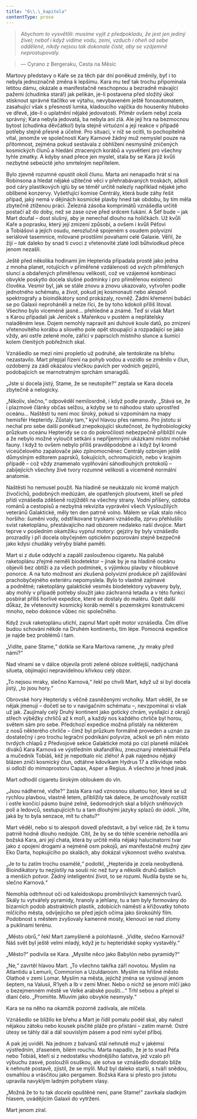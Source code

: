 ```yaml
---
title: "6\\.\_kapitola"
contentType: prose
---
```


> _Abychom to vysvětlili: musíme vyjít z předpokladu, že jest jen jediný živel; neboť i když vidíme vodu, zemi, vzduch i oheň od sebe oddělené, nikdy nejsou tak dokonale čisté, aby se vzájemně neprostupovaly._

> — Cyrano z Bergeraku, Cesta na Měsíc

Martovy představy o Kaře se za těch pár dní poněkud změnily, byť i to nebyla jednoznačně změna k lepšímu. Kara mu teď tak trochu připomínala letitou dámu, okázale a manifestačně neschopnou a bez­radně mávající pažemi (chudinka stará!) jak pelikán, je-li postavena před složitý úkol stisknout správné tlačítko ve výtahu, nevybaveném ještě fonoautomatem, zasahující však s přesností lumka, kladoucího vajíčka do housenky hluboko ve dřevě, jde-li o uplatnění nějaké jedovatosti. Příměr ovšem nebyl zcela správný; Kara nebyla jedovatá, ba nebyla ani zlá. Ale její hra na bezmocnou bytost (chudinka děvčátko!) byla stejně virtuózní a její reakce v případě potřeby stejně přesné a účelné. Pro situaci, v níž se ocitli, to pochopitelně vítal, jenomže ve společnosti Kary Karnové žádný muž nemyslel pouze na přítomnost, zejména pokud sestávala z obhlížení nesmyslně zničených kosmických člunů a hledání ztracených korábů a vysvětlení pro všechny tyhle zmatky. A kdyby snad přece jen myslel, stala by se Kara již kvůli nezbytné sebeúctě jeho smrtelným nepřítelem.

Bylo zjevně rozumné opustit okolí člunu. Marta ani nenapadlo hrát si na Robinsona a hledat nějaké užitečné věci v přehrabávaných troskách, ačkoli pod cáry plastikových iglú by se téměř určitě nalezly například nějaké jeho oblíbené konzervy. Vyšetřující komise Centrály, která bude záhy řešit případ, jaký nemá v dějinách kosmické plavby hned tak obdobu, by tím měla zbytečně ztíženou práci. Železná zásoba komprimátů vznášedla určitě postačí až do doby, než se zase ozve před srdcem ťukání. A Šéf bude – jak Mart doufal – dost slušný, aby je nenechal dlouho na holičkách. Už kvůli Kaře a poprasku, který její zmizení způsobí, a ovšem i kvůli Péťovi a Tobiášovi a jejich osudu, nerozlučně spojeném s osudem polyvizní seriálové tasemnice, milované prostšími povahami celé Galaxie. Věřil, že žijí – _tak_ daleko by snad ti cvoci z vřetenovité zlaté lodi bůhvíodkud přece jenom nezašli.

Ještě před několika hodinami jim Hepterida připadala prostě jako jedna z mnoha planet, rotujících v přiměřené vzdálenosti od svých přiměřených sluncí a obdařených přiměřenou velikostí, což ve vzájemné kombinaci obvykle poskytlo docela slušné podmínky i pro přiměřenou existenci člověka. Vesmír byl, jak se stále znovu a znovu ukazovalo, vytvořen podle jednotného schématu, a život, pokud jej kosmonauti nebo alespoň spektrografy a bioindikátory sond prokázaly, rovněž. Žádní křemenní bubáci se po Galaxii neproháněli a nelze říci, že by toho kdokoli příliš litoval. Všechno bylo víceméně jasné… přehledné a známé. Teď si však Mart s Karou připadali jak Jeníček s Mařenkou v pustém a nepřátelsky naladěném lese. Dojem nemohly napravit ani duhové koule datů, po zmizení vřetenovitého korábu a silového pole opět stoupající a rozpadající se jako vždy, ani ostře zelené moře, zářící v paprscích místního slunce a šumící kolem členitých pobřežních skal.

Vznášedlo se mezi nimi propletlo už podruhé, ale tentokráte na břehu nezastavilo. Mart přepjal řízení na pohyb vodou a vozidlo se změnilo v člun, ozdobený za zádí okázalou vlečkou pavích per vodních gejzírů, podobajících se marnotratným sprchám smaragdů.

„Jste si docela jistý, Stame, že se neutopíte?“ zeptala se Kara docela zbytečně a nelogicky.

„Nikoliv, slečno,“ odpověděl nemilosrdně, i když podle pravdy. „Stává se, že i plazmové články občas selžou, a kdyby se to náhodou stalo uprostřed oceánu… Naštěstí tu není moc široký, pokud si vzpomínám na mapy hemisfér Hepteridy. Zůstaly tam,“ kývl hlavou přes rameno. Pro jistotu si nechal pro sebe další poněkud znepokojující skutečnost, že hydrobiologický průzkum oceánu Hepteridy se co do pokročilosti nebezpečně přiblížil nule a že nebylo možné vyloučit setkání s nepříjemnými ukázkami místní mořské fauny. I když to ovšem nebylo příliš pravděpodobné a i když byl kromě víceúčelového zapalovače jako zplnomocněnec Centrály ozbrojen ještě důmyslným editorem paprsků, šokujících, ochromujících, nebo v krajním případě – což vždy znamenalo vyplňování sáhodlouhých protokolů – zabíjejících všechny živé tvory rozumné velikosti a víceméně normální anatomie.

Naštěstí ho nemusel použít. Na hladině se neukázalo nic kromě malých živočichů, podobných medúzám, ale opatřených ploutvemi, kteří se před přídí vznášedla zděšeně rozjížděli na všechny strany. Vodní příšery, ozdoba románů a cestopisů a nezbytná rekvizita vyprávění všech Vysloužilých veteránů Galaktické, měly ten den patrně volno. Málem se však stalo něco horšího: šumění vody, odstřikované tryskami vznášedla, zprvu přehlušilo svist raketoplánu, přestávajícího nad obzorem nedaleko naší dvojice. Mart teprve v posledním okamžiku vypnul motory: gejzíry by byly vznášedlo prozradily i při docela obyčejném optickém pozorování stejně bezpečně jako kdysi chudáky velryby blahé paměti.

Mart si z duše oddychl a zapálil zaslouženou cigaretu. Na palubě raketoplánu zřejmě neměli biodetektor – jinak by je na hladině oceánu objevili bez obtíží a za všech podmínek, s výjimkou plavby v hloubkové ponorce. A na tuto možnost ani zkušená polyvizní produkce při zajišťování prachobyčejného exteriéru nepomyslela. Bylo to vlastně zajímavé a podnětné; raketoplány galaktické vesměs biodetektory vybaveny byly, aby mohly v případě potřeby sloužit jako záchranná letadla a v této funkci posbírat příliš horlivé expedice, které se dostaly do maléru. Opět další důkaz, že vřetenovitý kosmický koráb neměl s pozemskými konstrukcemi mnoho, nebo dokonce vůbec nic společného.

Když zvuk raketoplánu utichl, zapnul Mart opět motor vznášedla. Čím dříve budou schováni někde na Druhém kontinentu, tím lépe. Pomocná expedice je najde bez problémů i tam.

„Vidíte, pane Stame,“ dotkla se Kara Martova ramene, „ty mraky před námi?“

Nad vlnami se v dálce objevila proti zelené obloze světlejší, nadýchaná silueta, objímající nepravidelnou křivkou celý obzor.

„To nejsou mraky, slečno Karnová,“ řekl po chvíli Mart, když už si byl docela jistý, „to jsou hory.“

Obrovské hory Hepteridy s věčně zasněženými vrcholky. Mart věděl, že se nějak jmenují – dočetl se to v navigačním schématu –, nevzpomínal si však už jak. Zaujímaly celý Druhý kontinent jako gotický chrám, vysílající z okrajů střech výběžky chrličů až k moři, a každý nos každého chrliče byl horou, světem sám pro sebe. Předchozí expedice možná přistály na některém z nosů některého chrliče – čímž byl průzkum formálně proveden a uznán za dostatečný i pro trochu legrační podnikání polyvize, ačkoli se při něm místo tvrdých chlapů z Předvojové sekce Galaktické motá po cizí planetě miláček diváků Kara Karnová ve výstředním skafandříku, zneuznaný intelektuál Péťa a mučedník Tobiáš, kéž je nepotkalo nic zlého! A pak najednou nějaký blázen zničí kosmický člun, odtáhne kdovíkam Hydrus 17 a zlikviduje nebo si odloží do mimoprostoru Capax, Asper a Regius. A všechno je hned jinak.

Mart odhodil cigaretu širokým obloukem do vln.

„Jsou nádherné, viďte?“ žasla Kara nad vznosnou siluetou hor, které se už rychlou plavbou, vlastně letem, přiblížily tak dalece, že umožňovaly rozlišit i ostře končící pásmo bujné zelně, šedomodrých skal a bílých sněhových polí a ledovců, sestupujících tu a tam dlouhými jazyky splazů do údolí. „Víte, jaká by to byla senzace, mít tu chatu?“

Mart věděl, nebo si to alespoň dovedl představit, a byl velice rád, že k tomu patrně hodně dlouho nedojde. Cítil, že by se do téhle scenérie nehodila ani božská Kara, ani její chata, která by určitě měla nějaký halucinatorní tvar jako z opojení drogami a nejméně osm pokojů, ani manifestačně mužný zjev Eko Darta, hopkujícího po skalách, aby dokázal výkonnost svého svalstva.

„Je to tu zatím trochu osamělé,“ podotkl, „Hepterida je zcela ne­obydlená. Bioindikátory tu nezjistily na souši nic než tury a několik druhů dalších a menších potvor. Žádný inteligentní život, to se rozumí. Nudila byste se tu, slečno Karnová.“

Nemohla odtrhnout oči od kaleidoskopu proměnlivých kamenných tvarů. Skály tu vytvářely pyramidy, hranoly a jehlany, tu a tam byly formovány do bizarních podob abstraktních plastik, zdobících náměstí a křižovatky tohoto mlčícího města, odvíjejícího se před jejich očima jako širokoúhlý film. Podobnost s městem zvyšovaly kamenné mosty, klenoucí se nad zlomy a puklinami terénu.

„Město obrů,“ řekl Mart zamyšleně a polohlasně. „Vidíte, slečno Karnová? Náš svět byl ještě velmi mladý, když je tu hepteridské sopky vystavěly.“

„Město?“ podivila se Kara. „Myslíte něco jako Babylón nebo pyramidy?“

„Ne,“ zavrtěl hlavou Mart. „To všechno takřka září novotou. Myslím na Atlantidu a Lemurii, Commorion a Uzuldaroom. Myslím na hříšné město Olathoë v zemi Lomar. Myslím na města, jejichž jména se vyslovují jenom šeptem, na Valusii, R’lyeh a Ib v zemi Mner. Nebo o nichž se jenom mlčí jako o bezejmenném městě ve Velké arabské poušti…“ Trhl sebou a přejel si dlaní čelo. „Promiňte. Mluvím jako obvykle nesmysly.“

Kara se na něho na okamžik pozorně zadívala, ale mlčela.

Vznášedlo se blížilo ke břehu a Mart je řídil pomalu podél skal, aby nalezl nějakou zátoku nebo kousek písčité pláže pro přistání – zatím marně. Ostré útesy se táhly dál a dál souvislým pásem a pod nimi syčel příboj.

A pak jej uviděl. Na jednom z balvanů stál nehnutě muž v jakémsi výstředním, zřaseném, bílém rouchu. Marta napadlo, že je to snad Péťa nebo Tobiáš, kteří si z nedostatku vhodnějšího šatstva, jež vzalo při výbuchu zasvé, posloužili osuškou, ale sotva se vznášedlo dostalo blíže k nehnuté postavě, zjistil, že se mýlil. Muž byl daleko starší, s tváří snědou, osmahlou a vrásčitou jako pergamen. Božská Kara si přesto pro jistotu upravila navyklým ladným pohybem vlasy.

„Možná že to tu tak _docela_ opuštěné není, pane Stame!“ zavrkala sladkým hlasem, uvádějícím Galaxii do vytržení.

Mart jenom zíral.
